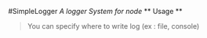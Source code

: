 #SimpleLogger
  *A logger System for node*
** Usage **
  > You can specify where to write log (ex : file, console)
